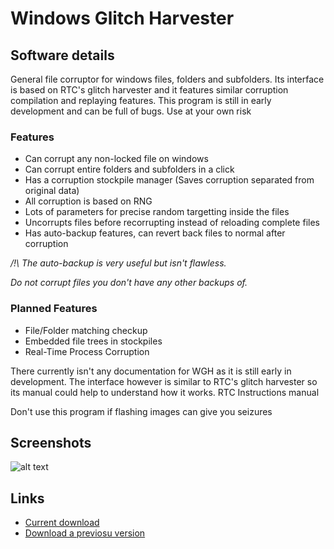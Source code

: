 # Windows Glitch Harvester

## Software details

General file corruptor for windows files, folders and subfolders. 
Its interface is based on RTC's glitch harvester and it features similar corruption compilation and replaying features.
This program is still in early development and can be full of bugs. Use at your own risk

### Features

- Can corrupt any non-locked file on windows
- Can corrupt entire folders and subfolders in a click
- Has a corruption stockpile manager (Saves corruption separated from original data)
- All corruption is based on RNG
- Lots of parameters for precise random targetting inside the files
- Uncorrupts files before recorrupting instead of reloading complete files
- Has auto-backup features, can revert back files to normal after corruption

*/!\ The auto-backup is very useful but isn't flawless.* 

*Do not corrupt files you don't have any other backups of.*

### Planned Features
- File/Folder matching checkup
- Embedded file trees in stockpiles
- Real-Time Process Corruption

There currently isn't any documentation for WGH as it is still early in development.
The interface however is similar to RTC's glitch harvester so its manual could help to understand how it works.
RTC Instructions manual

Don't use this program if flashing images can give you seizures

## Screenshots

![alt text](http://redscientist.com/software/wgh/wgh1.jpg)

## Links

* [Current download](http://redscientist.com/software/wgh/releases/WGH009.zip)
* [Download a previosu version](http://redscientist.com/software/wgh/releases/)
